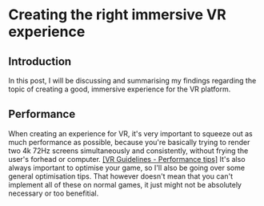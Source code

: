 # Creating the right immersive VR experience
## Introduction
In this post, I will be discussing and summarising my findings regarding the topic of creating a good, immersive experience for the VR platform.
## Performance
When creating an experience for VR, it's very important to squeeze out as much performance as possible, because you're basically trying to render two 4k 72Hz screens simultaneously and consistently, without frying the user's forhead or computer. [\[VR Guidelines - Performance tips\]](https://create.roblox.com/docs/production/publishing/vr-guidelines#performance-tips) It's also always important to optimise your game, so I'll also be going over some general optimisation tips. That however doesn't mean that you can't implement all of these on normal games, it just might not be absolutely necessary or too benefitial.
